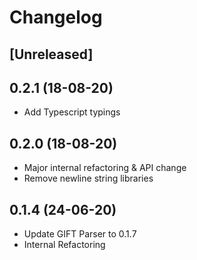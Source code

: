 # Changelog

## [Unreleased]

## 0.2.1 (18-08-20)
- Add Typescript typings

## 0.2.0 (18-08-20)
- Major internal refactoring & API change
- Remove newline string libraries

## 0.1.4 (24-06-20)

- Update GIFT Parser to 0.1.7
- Internal Refactoring
